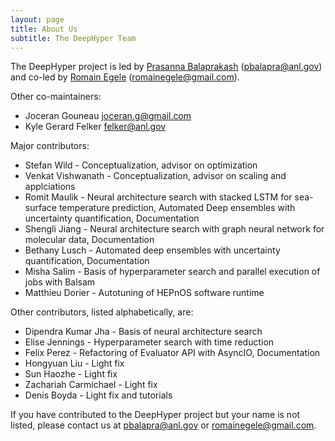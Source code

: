 ```yaml
---
layout: page
title: About Us
subtitle: The DeepHyper Team
---
```


The DeepHyper project is led by [Prasanna Balaprakash](https://pbalapra.github.io) (<pbalapra@anl.gov>) and co-led by [Romain Egele](http://deathn0t.github.io) (<romainegele@gmail.com>).

Other co-maintainers:
- Joceran Gouneau <joceran.g@gmail.com>
- Kyle Gerard Felker <felker@anl.gov>

Major contributors:
- Stefan Wild - Conceptualization, advisor on optimization 
- Venkat Vishwanath - Conceptualization, advisor on scaling and applciations
- Romit Maulik - Neural architecture search with stacked LSTM for sea-surface temperature prediction, Automated Deep ensembles with uncertainty quantification, Documentation
- Shengli Jiang - Neural architecture search with graph neural network for molecular data, Documentation
- Bethany Lusch - Automated deep ensembles with uncertainty quantification, Documentation
- Misha Salim - Basis of hyperparameter search and parallel execution of jobs with Balsam
- Matthieu Dorier - Autotuning of HEPnOS software runtime

Other contributors, listed alphabetically, are:
- Dipendra Kumar Jha - Basis of neural architecture search
- Elise Jennings - Hyperparameter search with time reduction
- Felix Perez - Refactoring of Evaluator API with AsyncIO, Documentation
- Hongyuan Liu - Light fix
- Sun Haozhe - Light fix
- Zachariah Carmichael - Light fix
- Denis Boyda - Light fix and tutorials

If you have contributed to the DeepHyper project but your name is not listed, please contact us at <pbalapra@anl.gov> or <romainegele@gmail.com>.
